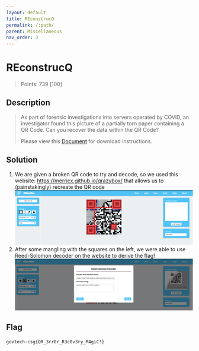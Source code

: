 ```yaml
---
layout: default
title: REconstrucQ
permalink: /:path/
parent: Miscellaneous
nav_order: 3
---
```

# REconstrucQ

> Points: 739 [100]

## Description

> As part of forensic investigations into servers operated by COViD, an investigator found this picture of a partially torn paper containing a QR Code. Can you recover the data within the QR Code?
> 
> Please view this [Document](https://docs.google.com/document/d/1GrQ6znlN2Z0tu_uAPAs1qrn6by24I51mq8RIIHmFGDU/edit?usp=sharing)  for download instructions.

## Solution
1. We are given a broken QR code to try and decode, so we used this website: https://merricx.github.io/qrazybox/ that allows us to (painstakingly) recreate the QR code
![QrazyBox](qrazybox.png)
2. After some mangling with the squares on the left, we were able to use Reed-Solomon decoder on the website to derive the flag!
![reedsolomon.png](reedsolomon.png)

## Flag
`govtech-csg{QR_3rr0r_R3c0v3ry_M4giC!}`